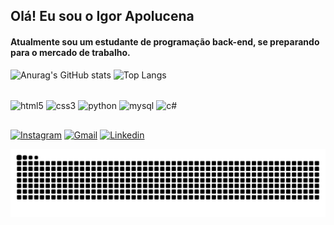 ## Olá! Eu sou o Igor Apolucena

#### Atualmente sou um estudante de programação back-end, se preparando para o mercado de trabalho. 

![Anurag's GitHub stats](https://github-readme-stats.vercel.app/api?username=IgorApolucena&show_icons=true&theme=dark)
![Top Langs](https://github-readme-stats.vercel.app/api/top-langs/?username=IgorApolucena&layout=compact&theme=dark)

<div style="display: inline_block"><br>
    <img align="center" alt="html5" src="https://img.shields.io/badge/HTML5-E34F26?style=for-the-badge&logo=html5&logoColor=white"/>
    <img align="center" alt="css3" src="https://img.shields.io/badge/CSS3-1572B6?style=for-the-badge&logo=css3&logoColor=white"/>
    <img align="center" alt="python" src="https://img.shields.io/badge/Python-3776AB?style=for-the-badge&logo=python&logoColor=white"/>
    <img align="center" alt="mysql" src="https://img.shields.io/badge/MySQL-00000F?style=for-the-badge&logo=mysql&logoColor=white"/>
    <img align="center" alt="c#" src="https://img.shields.io/badge/C%23-239120?style=for-the-badge&logo=c-sharp&logoColor=white"/>
</div>

##

[![Instagram](https://img.shields.io/badge/Instagram-E4405F?style=for-the-badge&logo=instagram&logoColor=white
)](https://www.instagram.com/igoor.pl/)
[![Gmail](https://img.shields.io/badge/Gmail-D14836?style=for-the-badge&logo=gmail&logoColor=white)](mailto:apolucenaigor@gmail.com)
[![Linkedin](https://img.shields.io/badge/LinkedIn-0077B5?style=for-the-badge&logo=linkedin&logoColor=white)](https://www.linkedin.com/in/igor-apolucena-santos-7aa29429b/)


<picture>
  <source media="(prefers-color-scheme: dark)" srcset="https://raw.githubusercontent.com/IgorApolucena/IgorApolucena/output/github-contribution-grid-snake-dark.svg">
  <source media="(prefers-color-scheme: light)" srcset="https://raw.githubusercontent.com/IgorApolucena/IgorApolucena/output/github-contribution-grid-snake.svg">
  <img alt="github contribution grid snake animation" src="https://raw.githubusercontent.com/IgorApolucena/IgorApolucena/output/github-contribution-grid-snake.svg">
</picture>
<br>

